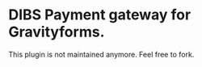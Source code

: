 # DIBS Payment gateway for Gravityforms.

This plugin is not maintained anymore.
Feel free to fork.

